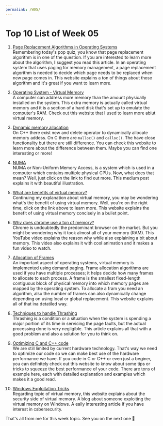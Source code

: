 ```yaml
---
permalink: /W05/
---
```


# Top 10 List of Week 05

1. [Page Replacement Algorithms in Operating Systems](https://www.geeksforgeeks.org/page-replacement-algorithms-in-operating-systems/)  
    Remembering today's pop quiz, you know that page replacement algorithm is in one of the question. If you are interested to learn more about the algorithm, I suggest you read this article. In an operating system that uses paging for memory management, a page replacement algorithm is needed to decide which page needs to be replaced when new page comes in. This website explains a ton of things about those algorithm and it's great if you want to learn more.

2. [Operating System - Virtual Memory](https://www.tutorialspoint.com/operating_system/os_virtual_memory.htm)  
    A computer can address more memory than the amount physically installed on the system. This extra memory is actually called virtual memory and it is a section of a hard disk that's set up to emulate the computer's RAM. Check out this website that I used to learn more abiut virtual memory.	

3. [Dynamic memory allocation](https://www.geeksforgeeks.org/new-vs-malloc-and-free-vs-delete-in-c/)  
    On C++ there exist new and delete operator to dynamically allocate memory addess. On C there are `malloc()` and `calloc()`. The have close functionality but there are still difference. You can check this website to learn more about the difference between them. Maybe you can find one interesting or more!

4. [NUMA](https://medium.com/@agarwalmansi05/non-uniform-memory-access-numa-59ce7f7d1860)  
    NUMA or Non-Uniform Memory Access, is a system which is used in a computer which contains multiple physical CPUs. Now, what does that mean? Well, just click on the link to find out more. This medium post explains it with beautiful illustration. 

5. [What are benefits of virtual memory?](https://practice.geeksforgeeks.org/problems/what-are-benefits-of-virtual-memory)  
    Continuing my explanation about virtual memory, you may be wondering what's the benefit of using virtual memory. Well, you're on the right time, click on the link above to learn more. This website explains the benefit of using virtual memory concisely in a bullet point.

6. [Why does chrome use a ton of memory?](https://www.youtube.com/watch?v=NFT9rKt7HpI)  
    Chrome is undoubtedly the predominant browser on the market. But you might be wondering why it took almost all of your memory (RAM). This YouTube video explains the reason why while also explaining a bit about memory. This video also explains it with cool animation and it makes a fun video to watch.

7. [Allocation of Frames](https://www.geeksforgeeks.org/operating-system-allocation-frames/)  
    An important aspect of operating systems, virtual memory is implemented using demand paging. Frame allocation algorithms are used if you have multiple processes; it helps decide how many frames to allocate to each process. A frame is the smallest fixed-length contiguous block of physical memory into which memory pages are mapped by the operating system. To allocate a fram you need an algorithm, also the number of frames can also dynamically change depending on using local or global replacement. This website explains all of that ina detatiled way.

8. [Techniques to handle Thrashing](https://www.geeksforgeeks.org/techniques-to-handle-thrashing/)  
    Thrashing is a condition or a situation when the system is spending a major portion of its time in servicing the page faults, but the actual processing done is very negligible. This article explains all that with a good problem and also a solution for you to think on.

9. [Optimizing C and C++ code](https://medium.com/@aka.rider/how-to-optimize-c-and-c-code-in-2018-bd4f90a72c2b)  
    We are still limited by current hardware technology. That's way we need to optimize our code so we can make best use of the hardware performance we have. If you code in C or C++ or even just a beginer, you can definitely check out this website to know about some tips or tricks to squeeze the best performance of your code. 
There are tons of example here, each with detailed explanation and examples which makes it a good read.

10. [Windows Exploitation Tricks](https://googleprojectzero.blogspot.com/2021/01/windows-exploitation-tricks-trapping.html)  
    Regarding topic of virtual memory, this website explains about the security side of virtual memory. A blog about someone exploiting the virtual memory on Windows. A eally interesting article if you have interest in csbersecurity.

That's all from me for this week topic. See you on the next one 👋
